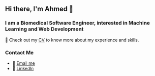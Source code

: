 ## Hi there, I'm Ahmed 👋

### I am a Biomedical Software Engineer, interested in Machine Learning and Web Development

📄 Check out my [CV](link-to-your-cv) to know more about my experience and skills.

### Contact Me
- 📧 [Email me](mailto:your-email@example.com)
- 🔗 [LinkedIn](https://www.linkedin.com/in/your-linkedin-profile)
<!--
**AhmedOs99/AhmedOs99** is a ✨ _special_ ✨ repository because its `README.md` (this file) appears on your GitHub profile.

Here are some ideas to get you started:

- 🔭 I’m currently working on ...
- 🌱 I’m currently learning ...
- 👯 I’m looking to collaborate on ...
- 🤔 I’m looking for help with ...
- 💬 Ask me about ...
- 📫 How to reach me: ...
- 😄 Pronouns: ...
- ⚡ Fun fact: ...
-->
